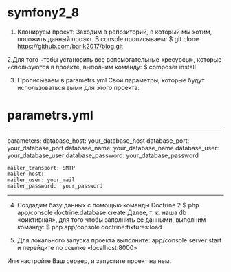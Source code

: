 symfony2_8
==========

1. Клонируем проект:
Заходим в репозиторий, в который мы хотим, положить данный проэкт.
В console прописываем: $ git clone https://github.com/barik2017/blog.git

2.Для того чтобы установить все вспомогательные «ресурсы», которые используются в проекте, выполним команду:
 $ composer install

3. Прописываем в parametrs.yml Свои параметры, которые будут использоваться выми для этого проекта:

parametrs.yml
=============

--------------------------------------------------
parameters:
    database_host: your_database_host
    database_port: your_database_port
    database_name: your_database_name
    database_user: your_database_user
    database_password: your_database_password
    
    mailer_transport: SMTP
    mailer_host: 
    mailer_user: your_mail
    mailer_password:  your_password
---------------------------------------------------    

4. Создадим базу данных с помощью команды Doctrine 2
$ php app/console doctrine:database:create
Далее, т. к. наша db «фиктивная», для того чтобы заполнить ее данными, выполним команду:
$ php app/console doctrine:fixtures:load 

5. Для локального запуска проекта выполните:
app/console server:start и перейдите по ссылке «localhost:8000»

Или настройте Ваш сервер, и запустите проект на нем.
